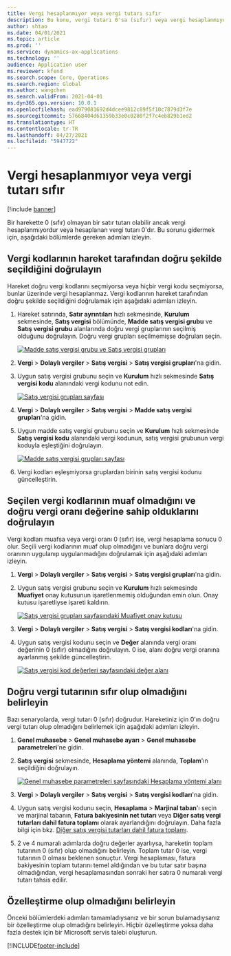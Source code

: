 ```yaml
---
title: Vergi hesaplanmıyor veya vergi tutarı sıfır
description: Bu konu, vergi tutarı 0'sa (sıfır) veya vergi hesaplanmıyorsa yardımcı olabilecek sorun giderme bilgileri sağlar.
author: shtao
ms.date: 04/01/2021
ms.topic: article
ms.prod: ''
ms.service: dynamics-ax-applications
ms.technology: ''
audience: Application user
ms.reviewer: kfend
ms.search.scope: Core, Operations
ms.search.region: Global
ms.author: wangchen
ms.search.validFrom: 2021-04-01
ms.dyn365.ops.version: 10.0.1
ms.openlocfilehash: ead979081692d4dcee9812c89f5f10c7879d3f7e
ms.sourcegitcommit: 57668404d61359b33e0c0280f2f7c4eb829b1ed2
ms.translationtype: HT
ms.contentlocale: tr-TR
ms.lasthandoff: 04/27/2021
ms.locfileid: "5947722"
---
```

# <a name="tax-isnt-calculated-or-the-tax-amount-is-zero"></a>Vergi hesaplanmıyor veya vergi tutarı sıfır

[!include [banner](../includes/banner.md)]

Bir harekette 0 (sıfır) olmayan bir satır tutarı olabilir ancak vergi hesaplanmıyordur veya hesaplanan vergi tutarı 0'dır. Bu sorunu gidermek için, aşağıdaki bölümlerde gereken adımları izleyin.

## <a name="verify-that-tax-codes-are-correctly-selected-by-the-transaction"></a>Vergi kodlarının hareket tarafından doğru şekilde seçildiğini doğrulayın

Hareket doğru vergi kodlarını seçmiyorsa veya hiçbir vergi kodu seçmiyorsa, bunlar üzerinde vergi hesaplanmaz. Vergi kodlarının hareket tarafından doğru şekilde seçildiğini doğrulamak için aşağıdaki adımları izleyin. 

1. Hareket satırında, **Satır ayrıntıları** hızlı sekmesinde, **Kurulum** sekmesinde, **Satış vergisi** bölümünde, **Madde satış vergisi grubu** ve **Satış vergisi grubu** alanlarında doğru vergi gruplarının seçilmiş olduğunu doğrulayın. Doğru vergi grupları seçilmemişse doğruları seçin.

    [![Madde satış vergisi grubu ve Satış vergisi grupları](./media/tax-not-calculated-tax-amount-zero-Picture1.png)](./media/tax-not-calculated-tax-amount-zero-Picture1.png)

2. **Vergi** \> **Dolaylı vergiler** \> **Satış vergisi** \> **Satış vergisi grupları**'na gidin.
3. Uygun satış vergisi grubunu seçin ve **Kurulum** hızlı sekmesinde **Satış vergisi kodu** alanındaki vergi kodunu not edin.

    [![Satış vergisi grupları sayfası](./media/tax-not-calculated-tax-amount-zero-Picture2.png)](./media/tax-not-calculated-tax-amount-zero-Picture2.png)

4. **Vergi** \> **Dolaylı vergiler** \> **Satış vergisi** \> **Madde satış vergisi grupları**'na gidin.
5. Uygun madde satış vergisi grubunu seçin ve **Kurulum** hızlı sekmesinde **Satış vergisi kodu** alanındaki vergi kodunun, satış vergisi grubunun vergi koduyla eşleştiğini doğrulayın.

    [![Madde satış vergisi grupları sayfası](./media/tax-not-calculated-tax-amount-zero-Picture3.png)](./media/tax-not-calculated-tax-amount-zero-Picture3.png)

6. Vergi kodları eşleşmiyorsa gruplardan birinin satış vergisi kodunu güncelleştirin.

## <a name="verify-that-the-selected-tax-codes-arent-exempt-and-that-they-have-the-correct-tax-rate-value"></a>Seçilen vergi kodlarının muaf olmadığını ve doğru vergi oranı değerine sahip olduklarını doğrulayın

Vergi kodları muafsa veya vergi oranı 0 (sıfır) ise, vergi hesaplama sonucu 0 olur. Seçili vergi kodlarının muaf olup olmadığını ve bunlara doğru vergi oranının uygulanıp uygulanmadığını doğrulamak için aşağıdaki adımları izleyin.

1. **Vergi** \> **Dolaylı vergiler** \> **Satış vergisi** \> **Satış vergisi grupları**'na gidin.
2. Uygun satış vergisi grubunu seçin ve **Kurulum** hızlı sekmesinde **Muafiyet** onay kutusunun işaretlenmemiş olduğundan emin olun. Onay kutusu işaretliyse işareti kaldırın.

    [![Satış vergisi grupları sayfasındaki Muafiyet onay kutusu](./media/tax-not-calculated-tax-amount-zero-Picture4.png)](./media/tax-not-calculated-tax-amount-zero-Picture4.png)

3. **Vergi** \> **Dolaylı vergiler** \> **Satış vergisi** \> **Satış vergisi kodları**'na gidin.
4. Uygun satış vergisi kodunu seçin ve **Değer** alanında vergi oranı değerinin 0 (sıfır) olmadığını doğrulayın. 0 ise, alanı doğru vergi oranına ayarlanmış şekilde güncelleştirin.

    [![Satış vergisi kod değerleri sayfasındaki değer alanı](./media/tax-not-calculated-tax-amount-zero-Picture5.png)](./media/tax-not-calculated-tax-amount-zero-Picture5.png)

## <a name="determine-whether-zero-is-the-correct-tax-amount"></a>Doğru vergi tutarının sıfır olup olmadığını belirleyin

Bazı senaryolarda, vergi tutarı 0 (sıfır) doğrudur. Hareketiniz için 0'ın doğru vergi tutarı olup olmadığını belirlemek için aşağıdaki adımları izleyin.

1. **Genel muhasebe** \> **Genel muhasebe ayarı** \> **Genel muhasebe parametreleri**'ne gidin.
2. **Satış vergisi** sekmesinde, **Hesaplama yöntemi** alanında, **Toplam**'ın seçildiğini doğrulayın.

    [![Genel muhasebe parametreleri sayfasındaki Hesaplama yöntemi alanı](./media/tax-not-calculated-tax-amount-zero-Picture6.png)](./media/tax-not-calculated-tax-amount-zero-Picture6.png)

3. **Vergi** \> **Dolaylı vergiler** \> **Satış vergisi** \> **Satış vergisi kodları**'na gidin.
4. Uygun satış vergisi kodunu seçin, **Hesaplama** \> **Marjinal taban**'ı seçin ve marjinal tabanın, **Fatura bakiyesinin net tutarı** veya **Diğer satış vergi tutarları dahil fatura toplamı** olarak ayarlandığını doğrulayın. Daha fazla bilgi için bkz. [Diğer satış vergisi tutarları dahil fatura toplamı](marginal-base-field.md#invoice-total-incl-other-sales-tax-amounts).
5. 2 ve 4 numaralı adımlarda doğru değerler ayarlıysa, hareketin toplam tutarının 0 (sıfır) olup olmadığını belirleyin. Toplam tutar 0 ise, vergi tutarının 0 olması beklenen sonuçtur. Vergi hesaplaması, fatura bakiyesinin toplam tutarını temel aldığından ve bu tutar satır başına olmadığından, vergi hesaplamasından sonraki her satıra 0 numaralı vergi tutarı tahsis edilir.

## <a name="determine-whether-customization-exists"></a>Özelleştirme olup olmadığını belirleyin

Önceki bölümlerdeki adımları tamamladıysanız ve bir sorun bulamadıysanız bir özelleştirme olup olmadığını belirleyin. Hiçbir özelleştirme yoksa daha fazla destek için bir Microsoft servis talebi oluşturun.

[!INCLUDE[footer-include](../../includes/footer-banner.md)]
